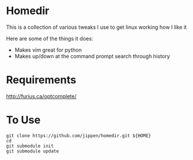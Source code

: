 Homedir
=======

This is a collection of various tweaks I use to get linux working how I like it

Here are some of the things it does:

* Makes vim great for python
* Makes up/down at the command prompt search through history

Requirements
============
http://furius.ca/optcomplete/

To Use
======
    git clone https://github.com/jippen/homedir.git ${HOME}
    cd
    git submodule init
    git submodule update
